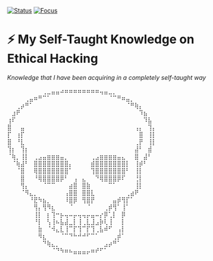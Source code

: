 <!-- badges -->
[![Status](https://img.shields.io/badge/status-learning-yellow.svg)]()
[![Focus](https://img.shields.io/badge/focus-ethical--hacking-brightgreen.svg)]()


# ⚡️ My Self-Taught Knowledge on Ethical Hacking  
*Knowledge that I have been acquiring in a completely self-taught way*

⠀⠀⠀⠀⠀⠀⠀⠀⢀⣀⣤⣤⠴⠶⠶⠶⠶⠶⠶⠶⠶⢤⣤⣀⡀⠀⠀⠀⠀⠀⠀⠀⠀⠀
⠀⠀⠀⠀⢀⣤⠶⠛⠉⠁⠀⠀⠀⠀⠀⠀⠀⠀⠀⠀⠀⠀⠀⠈⠉⠛⠶⣤⡀⠀⠀⠀⠀⠀
⠀⠀⢀⡴⠛⠁⠀⠀⠀⠀⠀⠀⠀⠀⠀⠀⠀⠀⠀⠀⠀⠀⠀⠀⠀⠀⠀⠈⠛⢷⡄⠀⠀⠀
⠀⣰⠟⠀⠀⠀⠀⠀⠀⠀⠀⠀⠀⠀⠀⠀⠀⠀⠀⠀⠀⠀⠀⠀⠀⠀⠀⠀⠀⠀⠹⣦⠀⠀
⢰⠏⠀⠀⠀⠀⠀⠀⠀⠀⠀⠀⠀⠀⠀⠀⠀⠀⠀⠀⠀⠀⠀⠀⠀⠀⠀⠀⠀⠀⠀⠹⣧⠀
⣿⠀⠀⣤⠀⠀⠀⠀⠀⠀⠀⠀⠀⠀⠀⠀⠀⠀⠀⠀⠀⠀⠀⠀⠀⠀⠀⠀⠀⢠⡄⠀⢹⡄
⡏⠀⢰⡏⠀⠀⠀⠀⠀⠀⠀⠀⠀⠀⠀⠀⠀⠀⠀⠀⠀⠀⠀⠀⠀⠀⠀⠀⠀⠀⣿⠀⢸⡇
⣿⠀⠘⣇⠀⠀⠀⠀⠀⠀⠀⠀⠀⠀⠀⠀⠀⠀⠀⠀⠀⠀⠀⠀⠀⠀⠀⠀⠀⢀⡟⠀⢸⡇
⢹⡆⠀⢹⡆⠀⠀⠀⠀⠀⠀⠀⠀⠀⠀⠀⠀⠀⠀⠀⠀⠀⠀⠀⠀⠀⠀⠀⠀⣼⠃⠀⣾⠀
⠈⢷⡀⢸⡇⠀⢀⣠⣤⣶⣶⣶⣤⡀⠀⠀⠀⠀⠀⢀⣠⣶⣶⣶⣶⣤⣄⠀⠀⣿⠀⣼⠃⠀
⠀⠈⢷⣼⠃⠀⣿⣿⣿⣿⣿⣿⣿⣿⡄⠀⠀⠀⠀⣾⣿⣿⣿⣿⣿⣿⣿⡇⠀⢸⡾⠃⠀⠀
⠀⠀⠈⣿⠀⠀⢿⣿⣿⣿⣿⣿⣿⣿⠁⠀⠀⠀⠀⢹⣿⣿⣿⣿⣿⣿⣿⠃⠀⢸⡇⠀⠀⠀
⠀⠀⠀⣿⠀⠀⠘⢿⣿⣿⣿⣿⡿⠃⠀⢠⠀⣄⠀⠀⠙⢿⣿⣿⣿⡿⠏⠀⠀⢘⡇⠀⠀⠀
⠀⠀⠀⢻⡄⠀⠀⠀⠈⠉⠉⠀⠀⠀⣴⣿⠀⣿⣷⠀⠀⠀⠀⠉⠁⠀⠀⠀⠀⢸⡇⠀⠀⠀
⠀⠀⠀⠈⠻⣄⡀⠀⠀⠀⠀⠀⠀⢠⣿⣿⠀⣿⣿⣇⠀⠀⠀⠀⠀⠀⠀⢀⣴⠟⠀⠀⠀⠀
⠀⠀⠀⠀⠀⠘⣟⠳⣦⡀⠀⠀⠀⠸⣿⡿⠀⢻⣿⡟⠀⠀⠀⠀⣤⡾⢻⡏⠁⠀⠀⠀⠀⠀
⠀⠀⠀⠀⠀⠀⢻⡄⢻⠻⣆⠀⠀⠀⠈⠀⠀⠀⠈⠀⠀⠀⢀⡾⢻⠁⢸⠁⠀⠀⠀⠀⠀⠀
⠀⠀⠀⠀⠀⠀⢸⡇⠀⡆⢹⠒⡦⢤⠤⡤⢤⢤⡤⣤⠤⡔⡿⢁⡇⠀⡿⠀⠀⠀⠀⠀⠀⠀
⠀⠀⠀⠀⠀⠀⠘⡇⠀⢣⢸⠦⣧⣼⣀⡇⢸⢀⣇⣸⣠⡷⢇⢸⠀⠀⡇⠀⠀⠀⠀⠀⠀⠀
⠀⠀⠀⠀⠀⠀⠀⣷⠀⠈⠺⣄⣇⢸⠉⡏⢹⠉⡏⢹⢀⣧⠾⠋⠀⢠⡇⠀⠀⠀⠀⠀⠀⠀
⠀⠀⠀⠀⠀⠀⠀⠻⣆⠀⠀⠀⠈⠉⠙⠓⠚⠚⠋⠉⠁⠀⠀⠀⢀⡾⠁⠀⠀⠀⠀⠀⠀⠀
⠀⠀⠀⠀⠀⠀⠀⠀⠙⢷⣄⡀⠀⠀⠀⠀⠀⠀⠀⠀⠀⠀⣠⡴⠛⠁⠀⠀⠀⠀⠀⠀⠀⠀
⠀⠀⠀⠀⠀⠀⠀⠀⠀⠀⠈⠙⠳⠶⠦⣤⣤⣤⡤⠶⠞⠋⠁⠀⠀⠀⠀⠀⠀⠀⠀⠀⠀⠀

